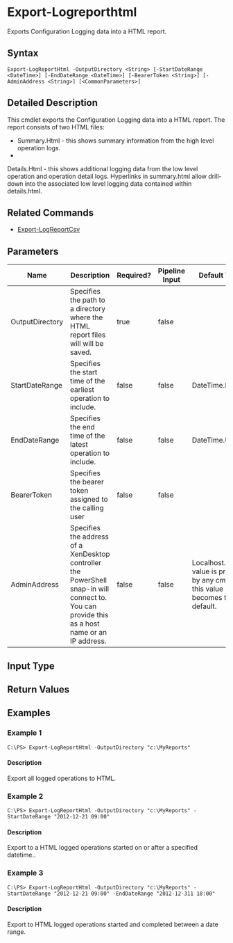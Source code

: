 ﻿
# Export-Logreporthtml
Exports Configuration Logging data into a HTML report.
## Syntax
```
Export-LogReportHtml -OutputDirectory <String> [-StartDateRange <DateTime>] [-EndDateRange <DateTime>] [-BearerToken <String>] [-AdminAddress <String>] [<CommonParameters>]
```
## Detailed Description
This cmdlet exports the Configuration Logging data into a HTML report. The report consists of two HTML files:

* Summary.Html - this shows summary information from the high level operation logs.
* 
Details.Html - this shows additional logging data from the low level operation and operation detail logs. Hyperlinks in summary.html allow drill-down into the associated low level logging data contained within details.html.


## Related Commands

* [Export-LogReportCsv](../Export-LogReportCsv/)
## Parameters
| Name   | Description | Required? | Pipeline Input | Default Value |
| --- | --- | --- | --- | --- |
| OutputDirectory | Specifies the path to a directory where the HTML report files will will be saved. | true | false |  |
| StartDateRange | Specifies the start time of the earliest operation to include. | false | false | DateTime.Min |
| EndDateRange | Specifies the end time of the latest operation to include. | false | false | DateTime.UtcNow |
| BearerToken | Specifies the bearer token assigned to the calling user | false | false |  |
| AdminAddress | Specifies the address of a XenDesktop controller the PowerShell snap-in will connect to. You can provide this as a host name or an IP address. | false | false | Localhost. Once a value is provided by any cmdlet, this value becomes the default. |

## Input Type

### 

## Return Values

### 

## Examples

### Example 1
```
C:\PS> Export-LogReportHtml -OutputDirectory "c:\MyReports"
```
#### Description
Export all logged operations to HTML.
### Example 2
```
C:\PS> Export-LogReportHtml -OutputDirectory "c:\MyReports" -StartDateRange "2012-12-21 09:00"
```
#### Description
Export to a HTML logged operations started on or after a specified datetime..
### Example 3
```
C:\PS> Export-LogReportHtml -OutputDirectory "c:\MyReports" -StartDateRange "2012-12-21 09:00" -EndDateRange "2012-12-311 18:00"
```
#### Description
Export to HTML logged operations started and completed between a date range.
